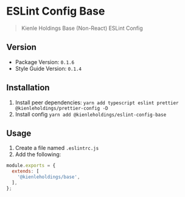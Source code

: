 # ESLint Config Base

> Kienle Holdings Base (Non-React) ESLint Config

## Version

- Package Version: `0.1.6`
- Style Guide Version: `0.1.4`

## Installation

1. Install peer dependencies:
   `yarn add typescript eslint prettier @kienleholdings/prettier-config -D`
1. Install config `yarn add @kienleholdings/eslint-config-base`

## Usage

1. Create a file named `.eslintrc.js`
1. Add the following:

```JavaScript
module.exports = {
  extends: [
    '@kienleholdings/base',
  ],
};
```
